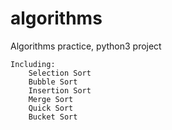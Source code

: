 # algorithms
Algorithms practice, python3 project
```
Including:
    Selection Sort
    Bubble Sort
    Insertion Sort
    Merge Sort
    Quick Sort
    Bucket Sort
```

